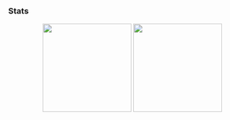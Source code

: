 ### Stats
<div align="center">
  <img height="180em" src="https://github-readme-stats.vercel.app/api?username=themota17&count_private=true&show_icons=true&theme=dark" />
  <img height="180em" src="https://github-readme-stats.vercel.app/api/top-langs/?username=themota17&theme=dark&layout=compact&langs_count=6" />
</div>
